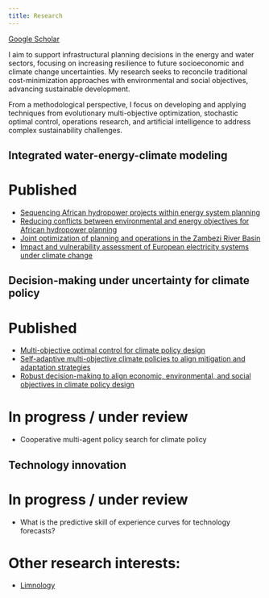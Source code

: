 ```yaml
---
title: Research
---
```


<a href="https://scholar.google.com/citations?user=-8pdFX0AAAAJ&hl=en"> Google Scholar </a>

I aim to support infrastructural planning decisions in the energy and water sectors, focusing on increasing resilience to future socioeconomic and climate change uncertainties. My research seeks to reconcile traditional cost-minimization approaches with environmental and social objectives, advancing sustainable development.

From a methodological perspective, I focus on developing and applying techniques from evolutionary multi-objective optimization, stochastic optimal control, operations research, and artificial intelligence to address complex sustainability challenges.

## Integrated water-energy-climate modeling

# Published
- <a href="https://www.science.org/doi/10.1126/science.adf5848"> Sequencing African hydropower projects within energy system planning</a>
- <a href="https://www.nature.com/articles/s41893-024-01367-x"> Reducing conflicts between environmental and energy objectives for African hydropower planning
- <a href="https://agupubs.onlinelibrary.wiley.com/doi/10.1029/2022EF003186"> Joint optimization of planning and operations in the Zambezi River Basin</a>
- <a href="https://iopscience.iop.org/article/10.1088/1748-9326/ac243f"> Impact and vulnerability assessment of European electricity systems under climate change</a>

## Decision-making under uncertainty for climate policy

# Published
- <a href="https://doi.org/10.1016/j.ifacol.2020.12.786"> Multi-objective optimal control for climate policy design</a>
- <a href="https://agupubs.onlinelibrary.wiley.com/doi/10.1029/2022EF002767"> Self-adaptive multi-objective climate policies to align mitigation and adaptation strategies </a>
- <a href="https://iopscience.iop.org/article/10.1088/1748-9326/ac843b"> Robust decision-making to align economic, environmental, and social objectives in climate policy design</a>

# In progress / under review
- Cooperative multi-agent policy search for climate policy

## Technology innovation

# In progress / under review
- What is the predictive skill of experience curves for technology forecasts?




# Other research interests:
- <a href="angelo-carlino.github.io/otherExp.html"> Limnology</a>
